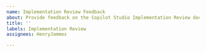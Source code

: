 ```yaml
---
name: Implementation Review Feedback
about: Provide feedback on the Copilot Studio Implementation Review document
title: ''
labels: Implementation Review
assignees: HenryJammes

---
```



